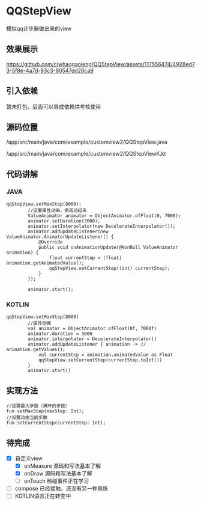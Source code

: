 # QQStepView
模拟qq计步器做出来的view
 ## 效果展示
https://github.com/cjwhaogaoleng/QQStepView/assets/117556474/4928ed73-5f8e-4a7d-93c3-90547dd26ca9

 ## 引入依赖
暂未打包，后面可以导成依赖供考核使用
 ## 源码位置
/app/src/main/java/com/example/customview2/QQStepView.java

/app/src/main/java/com/example/customview2/QQStepViewK.kt
 ## 代码讲解
  ### JAVA
```
qqStepView.setMaxStep(8000);
        //设置属性动画，使其动起来
        ValueAnimator animator = ObjectAnimator.ofFloat(0, 7000);
        animator.setDuration(3000);
        animator.setInterpolator(new DecelerateInterpolator());
        animator.addUpdateListener(new ValueAnimator.AnimatorUpdateListener() {
            @Override
            public void onAnimationUpdate(@NonNull ValueAnimator animation) {
                float currentStep = (float) animation.getAnimatedValue();
                qqStepView.setCurrentStep((int) currentStep);
            }
        });

        animator.start();
```
  ### KOTLIN
```
qqStepView.setMaxStep(8000)
        //属性动画
        val animator = ObjectAnimator.ofFloat(0f, 7000f)
        animator.duration = 3000
        animator.interpolator = DecelerateInterpolator()
        animator.addUpdateListener { animation -> //                animation.getValues();
            val currentStep = animation.animatedValue as Float
            qqStepView.setCurrentStep(currentStep.toInt())
        }
        animator.start()
```
 ## 实现方法
 ```
 //设置最大步数（满环的步数）
 fun setMaxStep(maxStep: Int);
 //设置动态当前步数
 fun setCurrentStep(currentStep: Int);
```
 ## 待完成
 - [x] 自定义view
   - [x] onMeasure 源码和写法基本了解
   - [x] onDraw 源码和写法基本了解
   - [ ] onTouch 触碰事件正在学习
 - [ ] compose 已经接触，还没有另一种熟练
 - [ ] KOTLIN语言正在转变中
